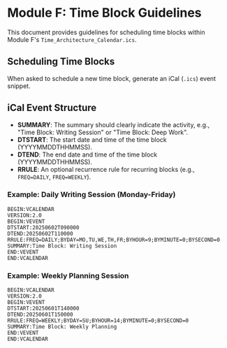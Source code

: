 # Module F: Time Block Guidelines

This document provides guidelines for scheduling time blocks within Module F's `Time_Architecture_Calendar.ics`.

## Scheduling Time Blocks
When asked to schedule a new time block, generate an iCal (`.ics`) event snippet.

## iCal Event Structure
- **SUMMARY**: The summary should clearly indicate the activity, e.g., "Time Block: Writing Session" or "Time Block: Deep Work".
- **DTSTART**: The start date and time of the time block (YYYYMMDDTHHMMSS).
- **DTEND**: The end date and time of the time block (YYYYMMDDTHHMMSS).
- **RRULE**: An optional recurrence rule for recurring blocks (e.g., `FREQ=DAILY`, `FREQ=WEEKLY`).

### Example: Daily Writing Session (Monday-Friday)
```
BEGIN:VCALENDAR
VERSION:2.0
BEGIN:VEVENT
DTSTART:20250602T090000
DTEND:20250602T110000
RRULE:FREQ=DAILY;BYDAY=MO,TU,WE,TH,FR;BYHOUR=9;BYMINUTE=0;BYSECOND=0
SUMMARY:Time Block: Writing Session
END:VEVENT
END:VCALENDAR
```

### Example: Weekly Planning Session
```
BEGIN:VCALENDAR
VERSION:2.0
BEGIN:VEVENT
DTSTART:20250601T140000
DTEND:20250601T150000
RRULE:FREQ=WEEKLY;BYDAY=SU;BYHOUR=14;BYMINUTE=0;BYSECOND=0
SUMMARY:Time Block: Weekly Planning
END:VEVENT
END:VCALENDAR